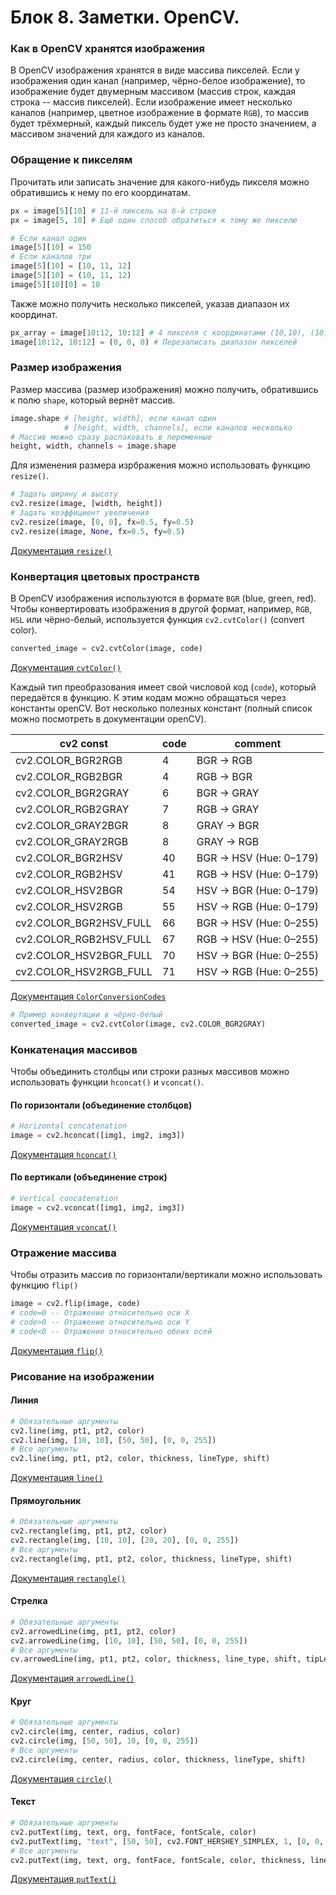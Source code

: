 # Блок 8. Заметки. OpenCV.

### Как в OpenCV хранятся изображения
В OpenCV изображения хранятся в виде массива пикселей. Если у изображения один канал (например, чёрно-белое изображение), то изображение будет двумерным массивом (массив строк, каждая строка -- массив пикселей). Если изображение имеет несколько каналов (например, цветное изображение в формате `RGB`), то массив будет трёхмерный, каждый пиксель будет уже не просто значением, а массивом значений для каждого из каналов.

### Обращение к пикселям
Прочитать или записать значение для какого-нибудь пикселя можно обратившись к нему по его координатам.

```python
px = image[5][10] # 11-й пиксель на 6-й строке
px = image[5, 10] # Ещё один способ обратиться к тому же пикселю

# Если канал один
image[5][10] = 150
# Если каналов три
image[5][10] = [10, 11, 12] 
image[5][10] = (10, 11, 12)
image[5][10][0] = 10
```

Также можно получить несколько пикселей, указав диапазон их координат.
```python
px_array = image[10:12, 10:12] # 4 пикселя с координатами (10,10), (10,11), (11,10), (11,11)
image[10:12, 10:12] = (0, 0, 0) # Перезаписать диапазон пикселей
```

### Размер изображения
Размер массива (размер изображения) можно получить, обратившись к полю `shape`, который вернёт массив.
```python
image.shape # [height, width], если канал один
            # [height, width, channels], если каналов несколько
# Массив можно сразу распаковать в переменные
height, width, channels = image.shape
```

Для изменения размера изрбражения можно использовать функцию `resize()`.
```python
# Задать ширину и высоту
cv2.resize(image, [width, height])
# Задать коэффициент увеличения
cv2.resize(image, [0, 0], fx=0.5, fy=0.5)
cv2.resize(image, None, fx=0.5, fy=0.5)
```
[Документация `resize()`](https://docs.opencv.org/4.x/da/d54/group__imgproc__transform.html#ga47a974309e9102f5f08231edc7e7529d)

### Конвертация цветовых пространств
В OpenCV изображения используются в формате `BGR` (blue, green, red). Чтобы конвертировать изображения в другой формат, например, `RGB`, `HSL` или чёрно-белый, используется функция `cv2.cvtColor()` (convert color).
```python
converted_image = cv2.cvtColor(image, code)
```
[Документация `cvtColor()`](https://docs.opencv.org/4.x/d8/d01/group__imgproc__color__conversions.html#gaf86c09fe702ed037c03c2bc603ceab14)

Каждый тип преобразования имеет свой числовой код (`code`), который передаётся в функцию. К этим кодам можно обращаться через константы openCV. Вот несколько полезных констант (полный список можно посмотреть в документации openCV).

| cv2 const | code | comment |
|--|--|--|
| cv2.COLOR_BGR2RGB | 4 | BGR -> RGB |
| cv2.COLOR_RGB2BGR | 4 | RGB -> BGR |
| cv2.COLOR_BGR2GRAY | 6 | BGR -> GRAY |
| cv2.COLOR_RGB2GRAY | 7 | RGB -> GRAY |
| cv2.COLOR_GRAY2BGR | 8 | GRAY -> BGR |
| cv2.COLOR_GRAY2RGB | 8 | GRAY -> RGB |
| cv2.COLOR_BGR2HSV | 40 | BGR -> HSV (Hue: 0–179) |
| cv2.COLOR_RGB2HSV | 41 | RGB -> HSV (Hue: 0–179) |
| cv2.COLOR_HSV2BGR | 54 | HSV -> BGR (Hue: 0–179) |
| cv2.COLOR_HSV2RGB | 55 | HSV -> RGB (Hue: 0–179) |
| cv2.COLOR_BGR2HSV_FULL | 66 | BGR -> HSV (Hue: 0–255) |
| cv2.COLOR_RGB2HSV_FULL | 67 | RGB -> HSV (Hue: 0–255) |
| cv2.COLOR_HSV2BGR_FULL | 70 | HSV -> BGR (Hue: 0–255) |
| cv2.COLOR_HSV2RGB_FULL | 71 | HSV -> RGB (Hue: 0–255) |

[Документация `ColorConversionCodes`](https://docs.opencv.org/4.x/d8/d01/group__imgproc__color__conversions.html#ga4e0972be5de079fed4e3a10e24ef5ef0)


```python
# Пример конвертации в чёрно-белый
converted_image = cv2.cvtColor(image, cv2.COLOR_BGR2GRAY)
```

### Конкатенация массивов
Чтобы объединить столбцы или строки разных массивов можно использовать функции `hconcat()` и `vconcat()`.
#### По горизонтали (объединение столбцов)
```python
# Horizontal concatenation
image = cv2.hconcat([img1, img2, img3])
```
[Документация `hconcat()`](https://docs.opencv.org/4.x/d2/de8/group__core__array.html#gaf9771c991763233866bf76b5b5d1776f)
#### По вертикали (объединение строк)
```python
# Vertical concatenation
image = cv2.vconcat([img1, img2, img3])
```
[Документация `vconcat()`](https://docs.opencv.org/4.x/d2/de8/group__core__array.html#ga744f53b69f6e4f12156cdde4e76aed27)

### Отражение массива
Чтобы отразить массив по горизонтали/вертикали можно использовать функцию `flip()`
```python
image = cv2.flip(image, code)
# code=0 -- Отражение относительно оси X
# code>0 -- Отражение относительно оси Y
# code<0 -- Отражение относительно обеих осей
```
[Документация `flip()`](https://docs.opencv.org/4.x/d2/de8/group__core__array.html#gaca7be533e3dac7feb70fc60635adf441)

### Рисование на изображении
#### Линия
```python
# Обязательные аргументы
cv2.line(img, pt1, pt2, color)
cv2.line(img, [10, 10], [50, 50], [0, 0, 255])
# Все аргументы
cv2.line(img, pt1, pt2, color, thickness, lineType, shift)
```
[Документация `line()`](https://docs.opencv.org/4.x/d6/d6e/group__imgproc__draw.html#ga7078a9fae8c7e7d13d24dac2520ae4a2)

#### Прямоугольник
```python
# Обязательные аргументы
cv2.rectangle(img, pt1, pt2, color)
cv2.rectangle(img, [10, 10], [20, 20], [0, 0, 255])
# Все аргументы
cv2.rectangle(img, pt1, pt2, color, thickness, lineType, shift)
```
[Документация `rectangle()`](https://docs.opencv.org/4.x/d6/d6e/group__imgproc__draw.html#ga07d2f74cadcf8e305e810ce8eed13bc9)

#### Стрелка
```python
# Обязательные аргументы
cv2.arrowedLine(img, pt1, pt2, color)
cv2.arrowedLine(img, [10, 10], [50, 50], [0, 0, 255])
# Все аргументы
cv.arrowedLine(img, pt1, pt2, color, thickness, line_type, shift, tipLength)
```
[Документация `arrowedLine()`](https://docs.opencv.org/4.x/d6/d6e/group__imgproc__draw.html#ga0a165a3ca093fd488ac709fdf10c05b2)

#### Круг
```python
# Обязательные аргументы
cv2.circle(img, center, radius, color)
cv2.circle(img, [50, 50], 10, [0, 0, 255])
# Все аргументы
cv2.circle(img, center, radius, color, thickness, lineType, shift)
```
[Документация `circle()`](https://docs.opencv.org/4.x/d6/d6e/group__imgproc__draw.html#gaf10604b069374903dbd0f0488cb43670)

#### Текст
```python
# Обязательные аргументы
cv2.putText(img, text, org, fontFace, fontScale, color)
cv2.putText(img, "text", [50, 50], cv2.FONT_HERSHEY_SIMPLEX, 1, [0, 0, 255])
# Все аргументы
cv2.putText(img, text, org, fontFace, fontScale, color, thickness, lineType, bottomLeftOrigin)
```
[Документация `putText()`](https://docs.opencv.org/4.x/d6/d6e/group__imgproc__draw.html#ga5126f47f883d730f633d74f07456c576)
